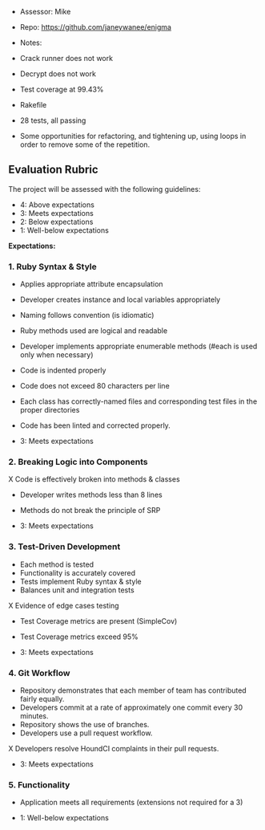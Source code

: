 * Assessor: Mike

* Repo: https://github.com/janeywanee/enigma

* Notes:
* Crack runner does not work
* Decrypt does not work
* Test coverage at 99.43%
* Rakefile
* 28 tests, all passing
* Some opportunities for refactoring, and tightening up,
using loops in order to remove some of the repetition.


## Evaluation Rubric

The project will be assessed with the following guidelines:

* 4: Above expectations
* 3: Meets expectations
* 2: Below expectations
* 1: Well-below expectations

**Expectations:**

### 1. Ruby Syntax & Style

* Applies appropriate attribute encapsulation  
* Developer creates instance and local variables appropriately
* Naming follows convention (is idiomatic)
* Ruby methods used are logical and readable  
* Developer implements appropriate enumerable methods (#each is used only when necessary)
* Code is indented properly
* Code does not exceed 80 characters per line
* Each class has correctly-named files and corresponding test files in the proper directories
* Code has been linted and corrected properly.


* 3: Meets expectations

### 2. Breaking Logic into Components

X Code is effectively broken into methods & classes

* Developer writes methods less than 8 lines
* Methods do not break the principle of SRP


* 3: Meets expectations

### 3. Test-Driven Development

* Each method is tested  
* Functionality is accurately covered
* Tests implement Ruby syntax & style   
* Balances unit and integration tests

X Evidence of edge cases testing

* Test Coverage metrics are present (SimpleCov)
* Test Coverage metrics exceed 95%


* 3: Meets expectations

### 4. Git Workflow

* Repository demonstrates that each member of team has contributed fairly equally.
* Developers commit at a rate of approximately one commit every 30 minutes.
* Repository shows the use of branches.
* Developers use a pull request workflow.

X Developers resolve HoundCI complaints in their pull requests.


* 3: Meets expectations

### 5. Functionality

* Application meets all requirements (extensions not required for a 3)

* 1: Well-below expectations

